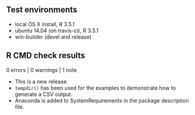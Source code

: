 ## Test environments
* local OS X install, R 3.5.1
* ubuntu 14.04 (on travis-ci), R 3.5.1
* win-builder (devel and release)

## R CMD check results

0 errors | 0 warnings | 1 note

* This is a new release.
* `tempdir()` has been used for the examples to demonstrate how to generate a CSV output.
* Anaconda is added to SystemRequirements in the package description file.

